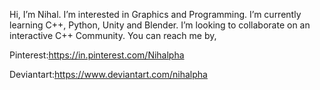 Hi, I’m Nihal.
I’m interested in Graphics and Programming.
I’m currently learning C++, Python, Unity and Blender. 
I’m looking to collaborate on an interactive C++ Community. 
You can reach me by,

Pinterest:https://in.pinterest.com/Nihalpha

Deviantart:https://www.deviantart.com/nihalpha
